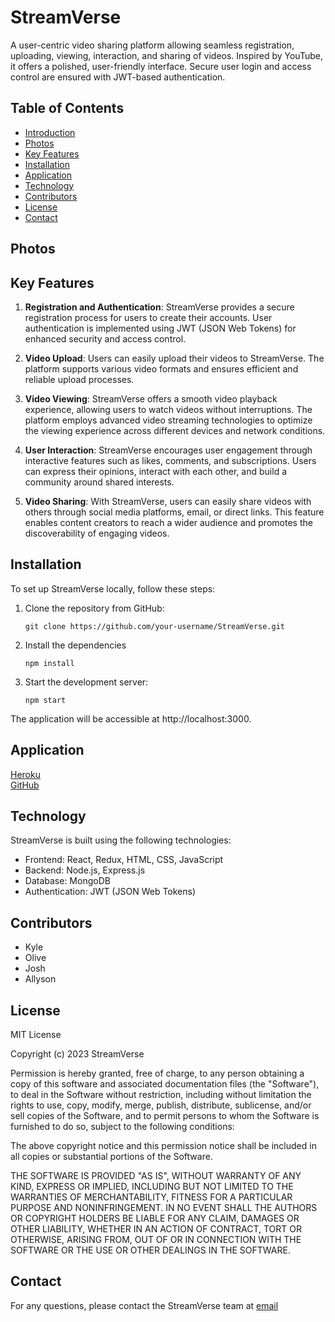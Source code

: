 # StreamVerse
A user-centric video sharing platform allowing seamless registration, uploading, viewing, interaction, and sharing of videos. Inspired by YouTube, it offers a polished, user-friendly interface. Secure user login and access control are ensured with JWT-based authentication.

## Table of Contents
- [Introduction](#streamverse)
- [Photos](#photos)
- [Key Features](#key-features)
- [Installation](#installation)
- [Application](#application)
- [Technology](#technology)
- [Contributors](#contributors)
- [License](#license)
- [Contact](#contact)

## Photos

## Key Features

1. **Registration and Authentication**: StreamVerse provides a secure registration process for users to create their accounts. User authentication is implemented using JWT (JSON Web Tokens) for enhanced security and access control.

2. **Video Upload**: Users can easily upload their videos to StreamVerse. The platform supports various video formats and ensures efficient and reliable upload processes.

3. **Video Viewing**: StreamVerse offers a smooth video playback experience, allowing users to watch videos without interruptions. The platform employs advanced video streaming technologies to optimize the viewing experience across different devices and network conditions.

4. **User Interaction**: StreamVerse encourages user engagement through interactive features such as likes, comments, and subscriptions. Users can express their opinions, interact with each other, and build a community around shared interests.

5. **Video Sharing**: With StreamVerse, users can easily share videos with others through social media platforms, email, or direct links. This feature enables content creators to reach a wider audience and promotes the discoverability of engaging videos.

## Installation

To set up StreamVerse locally, follow these steps:

1. Clone the repository from GitHub:

   ```shell
   git clone https://github.com/your-username/StreamVerse.git
2. Install the dependencies
    ```
    npm install
3. Start the development server:
    ``` 
    npm start   
The application will be accessible at http://localhost:3000.

## Application
[Heroku]()<br>
[GitHub]()

## Technology
StreamVerse is built using the following technologies:

- Frontend: React, Redux, HTML, CSS, JavaScript
- Backend: Node.js, Express.js
- Database: MongoDB
- Authentication: JWT (JSON Web Tokens)

## Contributors

- Kyle []()
- Olive []()
- Josh []()
- Allyson[]()

## License
MIT License

Copyright (c) 2023 StreamVerse

Permission is hereby granted, free of charge, to any person obtaining a copy of this software and associated documentation files (the "Software"), to deal in the Software without restriction, including without limitation the rights to use, copy, modify, merge, publish, distribute, sublicense, and/or sell copies of the Software, and to permit persons to whom the Software is furnished to do so, subject to the following conditions:

The above copyright notice and this permission notice shall be included in all copies or substantial portions of the Software.

THE SOFTWARE IS PROVIDED "AS IS", WITHOUT WARRANTY OF ANY KIND, EXPRESS OR IMPLIED, INCLUDING BUT NOT LIMITED TO THE WARRANTIES OF MERCHANTABILITY, FITNESS FOR A PARTICULAR PURPOSE AND NONINFRINGEMENT. IN NO EVENT SHALL THE AUTHORS OR COPYRIGHT HOLDERS BE LIABLE FOR ANY CLAIM, DAMAGES OR OTHER LIABILITY, WHETHER IN AN ACTION OF CONTRACT, TORT OR OTHERWISE, ARISING FROM, OUT OF OR IN CONNECTION WITH THE SOFTWARE OR THE USE OR OTHER DEALINGS IN THE SOFTWARE.
## Contact
For any questions, please contact the StreamVerse team at
[email](mailto:filler)
